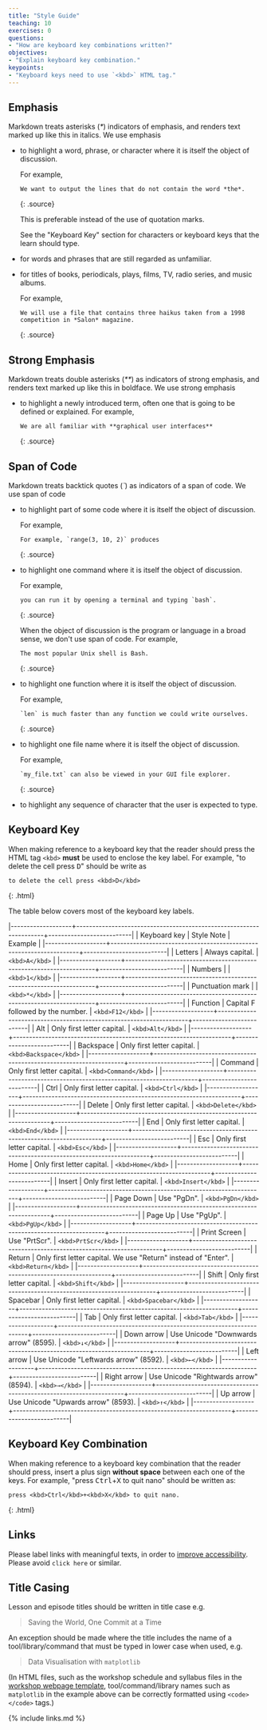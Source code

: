```yaml
---
title: "Style Guide"
teaching: 10
exercises: 0
questions:
- "How are keyboard key combinations written?"
objectives:
- "Explain keyboard key combination."
keypoints:
- "Keyboard keys need to use `<kbd>` HTML tag."
---
```


## Emphasis

Markdown treats asterisks (_*_) indicators of emphasis,
and renders text marked up like this in italics.
We use emphasis

- to highlight a word, phrase, or character where it is itself the object of discussion.

  For example,

  ~~~
  We want to output the lines that do not contain the word *the*.
  ~~~
  {: .source}

  This is preferable instead of the use of quotation marks.

  See the "Keyboard Key" section for characters or keyboard keys that the learn should type.

- for words and phrases that are still regarded as unfamiliar.
- for titles of books, periodicals, plays, films, TV, radio series, and music albums.

  For example,

  ~~~
  We will use a file that contains three haikus taken from a 1998 competition in *Salon* magazine.
  ~~~
  {: .source}

## Strong Emphasis

Markdown treats double asterisks (_**_) as indicators of strong emphasis,
and renders text marked up like this in boldface.
We use strong emphasis

- to highlight a newly introduced term, often one that is going to be defined or explained.
  For example,

  ~~~
  We are all familiar with **graphical user interfaces**
  ~~~
  {: .source}

## Span of Code

Markdown treats backtick quotes (_\`_) as indicators of a span of code.
We use span of code

- to highlight part of some code where it is itself the object of discussion.

  For example,

  ~~~
  For example, `range(3, 10, 2)` produces
  ~~~
  {: .source}
- to highlight one command where it is itself the object of discussion.

  For example,

  ~~~
  you can run it by opening a terminal and typing `bash`.
  ~~~
  {: .source}

  When the object of discussion is the program or language in a broad sense,
  we don't use span of code. For example,

  ~~~
  The most popular Unix shell is Bash.
  ~~~
  {: .source}
- to highlight one function where it is itself the object of discussion.

  For example,

  ~~~
  `len` is much faster than any function we could write ourselves.
  ~~~
  {: .source}
- to highlight one file name where it is itself the object of discussion.

  For example,

  ~~~
  `my_file.txt` can also be viewed in your GUI file explorer.
  ~~~
  {: .source}
- to highlight any sequence of character that the user is expected to type.

## Keyboard Key

When making reference to a keyboard key that the reader should press
the HTML tag `<kbd>` **must** be used to enclose the key label.
For example, "to delete the cell press <kbd>D</kbd>" should be write as

~~~
to delete the cell press <kbd>D</kbd>
~~~
{: .html}

The table below covers most of the keyboard key labels.

|-------------------+--------------------------------------------------------------------+--------------------------|
|   Keyboard key    |                             Style Note                             |         Example          |
|-------------------+--------------------------------------------------------------------+--------------------------|
|      Letters      |                          Always capital.                           |      `<kbd>A</kbd>`      |
|-------------------+--------------------------------------------------------------------+--------------------------|
|      Numbers      |                                                                    |      `<kbd>1</kbd>`      |
|-------------------+--------------------------------------------------------------------+--------------------------|
|  Punctuation mark |                                                                    |      `<kbd>*</kbd>`      |
|-------------------+--------------------------------------------------------------------+--------------------------|
|     Function      |                 Capital F followed by the number.                  |     `<kbd>F12</kbd>`     |
|-------------------+--------------------------------------------------------------------+--------------------------|
|        Alt        |                     Only first letter capital.                     |     `<kbd>Alt</kbd>`     |
|-------------------+--------------------------------------------------------------------+--------------------------|
|     Backspace     |                     Only first letter capital.                     |  `<kbd>Backspace</kbd>`  |
|-------------------+--------------------------------------------------------------------+--------------------------|
|      Command      |                     Only first letter capital.                     |   `<kbd>Command</kbd>`   |
|-------------------+--------------------------------------------------------------------+--------------------------|
|       Ctrl        |                     Only first letter capital.                     |    `<kbd>Ctrl</kbd>`     |
|-------------------+--------------------------------------------------------------------+--------------------------|
|      Delete       |                     Only first letter capital.                     |   `<kbd>Delete</kbd>`    |
|-------------------+--------------------------------------------------------------------+--------------------------|
|        End        |                     Only first letter capital.                     |     `<kbd>End</kbd>`     |
|-------------------+--------------------------------------------------------------------+--------------------------|
|        Esc        |                     Only first letter capital.                     |     `<kbd>Esc</kbd>`     |
|-------------------+--------------------------------------------------------------------+--------------------------|
|       Home        |                     Only first letter capital.                     |    `<kbd>Home</kbd>`     |
|-------------------+--------------------------------------------------------------------+--------------------------|
|      Insert       |                     Only first letter capital.                     |   `<kbd>Insert</kbd>`    |
|-------------------+--------------------------------------------------------------------+--------------------------|
|     Page Down     |                            Use "PgDn".                             |    `<kbd>PgDn</kbd>`     |
|-------------------+--------------------------------------------------------------------+--------------------------|
|      Page Up      |                            Use "PgUp".                             |    `<kbd>PgUp</kbd>`     |
|-------------------+--------------------------------------------------------------------+--------------------------|
|   Print Screen    |                           Use "PrtScr".                            |   `<kbd>PrtScr</kbd>`    |
|-------------------+--------------------------------------------------------------------+--------------------------|
|      Return       |   Only first letter capital. We use "Return" instead of "Enter".   |   `<kbd>Return</kbd>`    |
|-------------------+--------------------------------------------------------------------+--------------------------|
|       Shift       |                     Only first letter capital.                     |    `<kbd>Shift</kbd>`    |
|-------------------+--------------------------------------------------------------------+--------------------------|
|      Spacebar     |                     Only first letter capital.                     |  `<kbd>Spacebar</kbd>`   |
|-------------------+--------------------------------------------------------------------+--------------------------|
|        Tab        |                     Only first letter capital.                     |     `<kbd>Tab</kbd>`     |
|-------------------+--------------------------------------------------------------------+--------------------------|
|    Down arrow     |               Use Unicode "Downwards arrow" (8595).                |      `<kbd>↓</kbd>`      |
|-------------------+--------------------------------------------------------------------+--------------------------|
|    Left arrow     |               Use Unicode "Leftwards arrow" (8592).                |      `<kbd>←</kbd>`      |
|-------------------+--------------------------------------------------------------------+--------------------------|
|    Right arrow    |               Use Unicode "Rightwards arrow" (8594).               |      `<kbd>→</kbd>`      |
|-------------------+--------------------------------------------------------------------+--------------------------|
|     Up arrow      |                Use Unicode "Upwards arrow" (8593).                 |      `<kbd>↑</kbd>`      |
|-------------------+--------------------------------------------------------------------+--------------------------|

## Keyboard Key Combination

When making reference to a keyboard key combination that the reader should press,
insert a plus sign **without space** between each one of the keys.
For example, "press <kbd>Ctrl</kbd>+<kbd>X</kbd> to quit nano" should be written as:

~~~
press <kbd>Ctrl</kbd>+<kbd>X</kbd> to quit nano.
~~~
{: .html}


## Links

Please label links with meaningful texts, in order to [improve
accessibility](https://webaccess.berkeley.edu/ask-pecan/click-here). Please avoid
`click here` or similar.

## Title Casing

Lesson and episode titles should be written in title case e.g.

> Saving the World, One Commit at a Time

An exception should be made where the title includes the name of a tool/library/command that must be typed in lower case when used, e.g.

> Data Visualisation with `matplotlib`

(In HTML files, such as the workshop schedule and syllabus files in the [workshop webpage template](https://github.com/carpentries/workshop-template), tool/command/library names such as `matplotlib` in the example above can be correctly formatted using `<code></code>` tags.)

{% include links.md %}
